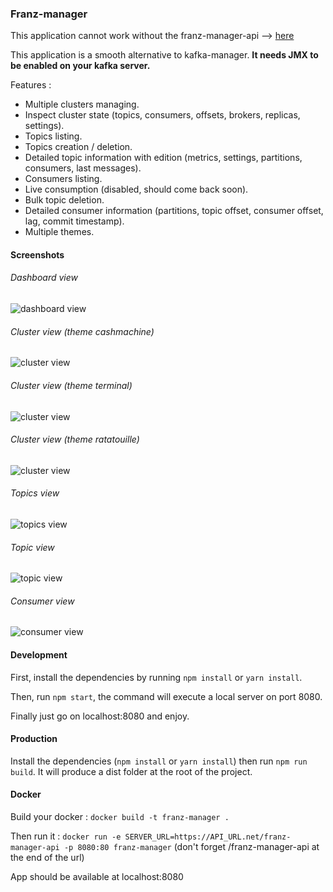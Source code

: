 ### Franz-manager

This application cannot work without the franz-manager-api --> [here](https://github.com/GreenCom-Networks/Franz-manager-api)

This application is a smooth alternative to kafka-manager. **It needs JMX to be enabled on your kafka server.**

Features : 
 - Multiple clusters managing.
 - Inspect cluster state (topics, consumers, offsets, brokers, replicas, settings).
 - Topics listing.
 - Topics creation / deletion.
 - Detailed topic information with edition (metrics, settings, partitions, consumers, last messages).
 - Consumers listing.
 - Live consumption (disabled, should come back soon).
 - Bulk topic deletion.
 - Detailed consumer information (partitions, topic offset, consumer offset, lag, commit timestamp).
 - Multiple themes.
 
#### Screenshots

###### Dashboard view
![dashboard view](https://github.com/GreenCom-Networks/Franz-manager/blob/master/demo_assets/dashboard_view.jpg)
###### Cluster view (theme cashmachine)
![cluster view](https://github.com/GreenCom-Networks/Franz-manager/blob/master/demo_assets/cluster_view.jpg)
###### Cluster view (theme terminal)
![cluster view](https://github.com/GreenCom-Networks/Franz-manager/blob/master/demo_assets/cluster_view_terminal.jpg)
###### Cluster view (theme ratatouille)
![cluster view](https://github.com/GreenCom-Networks/Franz-manager/blob/master/demo_assets/cluster_view_ratatouille.jpg)
###### Topics view
![topics view](https://github.com/GreenCom-Networks/Franz-manager/blob/master/demo_assets/topics_view.jpg)
###### Topic view
![topic view](https://github.com/GreenCom-Networks/Franz-manager/blob/master/demo_assets/topic_view.jpg)
###### Consumer view
![consumer view](https://github.com/GreenCom-Networks/Franz-manager/blob/master/demo_assets/consumer_view.jpg)

#### Development

First, install the dependencies by running `npm install` or `yarn install`.

Then, run `npm start`, the command will execute a local server on port 8080.

Finally just go on localhost:8080 and enjoy.

#### Production

Install the dependencies (`npm install` or `yarn install`) then run `npm run build`.
It will produce a dist folder at the root of the project.

#### Docker

Build your docker : `docker build -t franz-manager .`

Then run it : `docker run -e SERVER_URL=https://API_URL.net/franz-manager-api -p 8080:80 franz-manager`
(don't forget /franz-manager-api at the end of the url)

App should be available at localhost:8080
